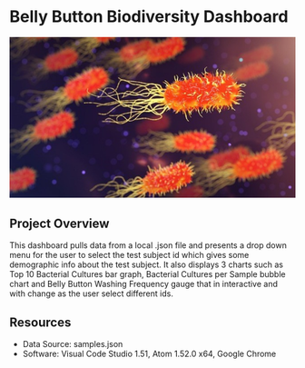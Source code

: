 # Belly Button Biodiversity Dashboard

![Banner:](static/images/bacteria.jpg)

## Project Overview

This dashboard pulls data from a local .json file and presents a drop
down menu for the user to select the test subject id which gives some demographic info about the test subject. It also displays 3 charts such as Top 10 Bacterial Cultures bar graph, Bacterial Cultures per Sample bubble chart and Belly Button Washing Frequency gauge that in
interactive and with change as the user select different ids.

## Resources

- Data Source: samples.json
- Software: Visual Code Studio 1.51, Atom 1.52.0 x64, Google Chrome
